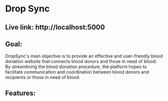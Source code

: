 # Drop Sync
## Live link: http://localhost:5000
## Goal: 
DropSync's main objective is to provide an effective and user-friendly blood donation website that connects blood donors and those in need of blood. By streamlining the blood donation procedure, the platform hopes to facilitate communication and coordination between blood donors and recipients or those in need of blood.
## Features:
